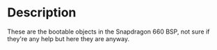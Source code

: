 # Description
These are the bootable objects in the Snapdragon 660 BSP, not sure if they're any help but here they are anyway.
